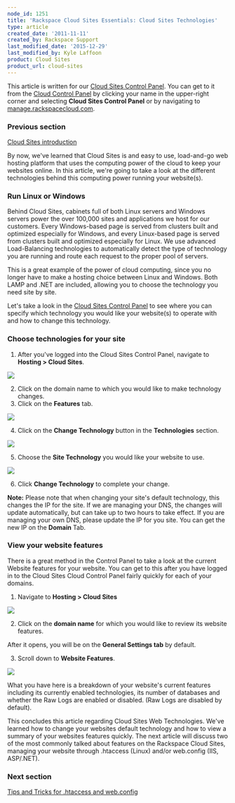 ```yaml
---
node_id: 1251
title: 'Rackspace Cloud Sites Essentials: Cloud Sites Technologies'
type: article
created_date: '2011-11-11'
created_by: Rackspace Support
last_modified_date: '2015-12-29'
last_modified_by: Kyle Laffoon
product: Cloud Sites
product_url: cloud-sites
---
```


This article is written for our [Cloud Sites Control Panel](https://manage.rackspacecloud.com/). You can get to it from the
[Cloud Control Panel](https://mycloud.rackspace.com) by clicking your name in the upper-right corner and
selecting **Cloud Sites Control Panel** or by navigating to
[manage.rackspacecloud.com](https://manage.rackspacecloud.com).

### Previous section

[Cloud Sites introduction](/how-to/cloud-sites)

By now, we've learned that Cloud Sites is and easy to use, load-and-go
web hosting platform that uses the computing power of the cloud to keep
your websites online. In this article, we're going to take a look at the
different technologies behind this computing power running your
website(s).

### Run Linux or Windows

Behind Cloud Sites, cabinets full of both Linux servers and Windows
servers power the over 100,000 sites and applications we host for our
customers. Every Windows-based page is served from clusters built and
optimized especially for Windows, and every Linux-based page is served
from clusters built and optimized especially for Linux. We use advanced
Load-Balancing technologies to automatically detect the type of
technology you are running and route each request to the proper pool of
servers.

This is a great example of the power of cloud computing, since you no
longer have to make a hosting choice between Linux and Windows. Both
LAMP and .NET are included, allowing you to choose the technology you
need site by site.

Let's take a look in the [Cloud Sites Control Panel](http://manage.rackspacecloud.com) to see where you can specify which technology you would like your website(s) to operate with and how
to change this technology.

### Choose technologies for your site

1.  After you've logged into the Cloud Sites Control Panel, navigate to
**Hosting > Cloud Sites**.

  ![](https://8026b2e3760e2433679c-fffceaebb8c6ee053c935e8915a3fbe7.ssl.cf2.rackcdn.com/field/image/hosting.png)

2.  Click on the domain name to which you would like to make technology changes.
3.  Click on the **Features** tab.

  ![](https://8026b2e3760e2433679c-fffceaebb8c6ee053c935e8915a3fbe7.ssl.cf2.rackcdn.com/field/image/featurestab.png)

4.  Click on the **Change Technology** button in the **Technologies** section.

  ![](https://8026b2e3760e2433679c-fffceaebb8c6ee053c935e8915a3fbe7.ssl.cf2.rackcdn.com/field/image/technologies_1.png)

5.  Choose the **Site Technology** you would like your website to use.

  ![](https://8026b2e3760e2433679c-fffceaebb8c6ee053c935e8915a3fbe7.ssl.cf2.rackcdn.com/field/image/change-technology_1.png)

6.  Click **Change Technology** to complete your change.

  **Note:** Please note that when changing your site's default
technology, this changes the IP for the site. If we are managing your
DNS, the changes will update automatically, but can take up to two hours
to take effect. If you are managing your own DNS, please update the IP
for you site. You can get the new IP on the **Domain** Tab.

### View your website features

There is a great method in the Control Panel to take a look at the
current Website features for your website. You can get to this after you
have logged in to the Cloud Sites Cloud Control Panel fairly quickly for
each of your domains.

1.  Navigate to **Hosting > Cloud Sites**

  ![](https://8026b2e3760e2433679c-fffceaebb8c6ee053c935e8915a3fbe7.ssl.cf2.rackcdn.com/field/image/hosting.png)

2.  Click on the **domain name** for which you would like to review its website features.

  After it opens, you will be on  the **General Settings tab** by default.

3.  Scroll down to **Website Features**.

  ![](https://8026b2e3760e2433679c-fffceaebb8c6ee053c935e8915a3fbe7.ssl.cf2.rackcdn.com/field/image/web_features.png)

What you have here is a breakdown of your website's current features
including its currently enabled technologies, its number of
databases and whether the Raw Logs are enabled or disabled. (Raw Logs
are disabled by default).

This concludes this article regarding Cloud Sites Web Technologies.
We've learned how to change your websites default technology and how to
view a summary of your websites features quickly. The next article will
discuss two of the most commonly talked about features on the Rackspace
Cloud Sites, managing your website through .htaccess (Linux) and/or
web.config (IIS, ASP/.NET).

### Next section

[Tips and Tricks for .htaccess and web.config](/how-to/rackspace-cloud-essentials-tips-and-tricks-for-htaccess-and-webconfig)
